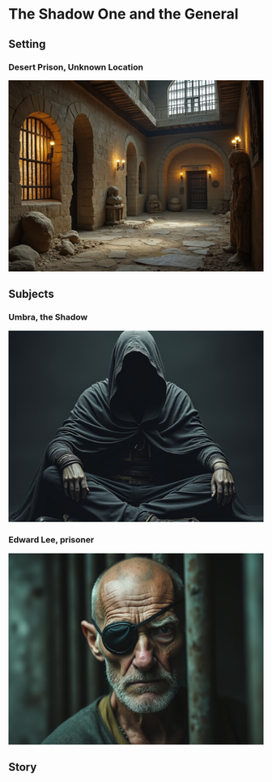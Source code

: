 # The Shadow One and the General

## Setting

### Desert Prison, Unknown Location

![setting desert prison](../images/CoS/desert-prison-2.jpeg)

## Subjects

### Umbra, the Shadow

![character lee](../images/CoS/shadow2.jpeg)

### Edward Lee, prisoner

![character lee](../images/CoS/lee1.jpeg)

## Story
